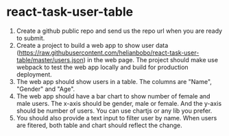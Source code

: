 # react-task-user-table

1. Create a github public repo and send us the repo url when you are ready to submit.
2. Create a project to build a web app to show user data (https://raw.githubusercontent.com/helianbobo/react-task-user-table/master/users.json) in the web page. The project should make use webpack to test the web app locally and build for production deployment.
3. The web app should show users in a table. The columns are "Name", "Gender" and "Age".
4. The web app should have a bar chart to show number of female and male users. The x-axis should be gender, male or female. And the y-axis should be number of users. You can use chartjs or any lib you prefer.
5. You should also provide a text input to filter user by name. When users are fitered, both table and chart should reflect the change.
